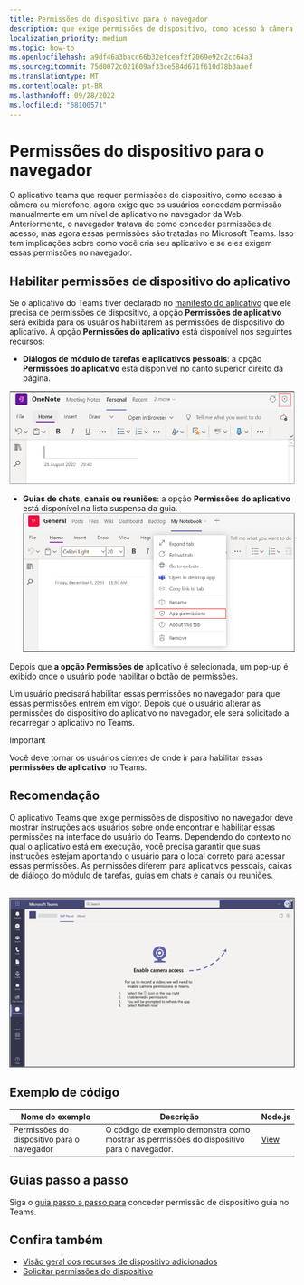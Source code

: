 ```yaml
---
title: Permissões do dispositivo para o navegador
description: que exige permissões de dispositivo, como acesso à câmera ou microfone, agora exigem que os usuários concedam permissão manualmente em um nível de aplicativo no navegador da Web.
localization_priority: medium
ms.topic: how-to
ms.openlocfilehash: a9df46a3bacd66b32efceaf2f2069e92c2cc64a3
ms.sourcegitcommit: 75d0072c021609af33ce584d671f610d78b3aaef
ms.translationtype: MT
ms.contentlocale: pt-BR
ms.lasthandoff: 09/28/2022
ms.locfileid: "68100571"
---
```

# <a name="device-permissions-for-the-browser"></a>Permissões do dispositivo para o navegador

O aplicativo teams que requer permissões de dispositivo, como acesso à câmera ou microfone, agora exige que os usuários concedam permissão manualmente em um nível de aplicativo no navegador da Web. Anteriormente, o navegador tratava de como conceder permissões de acesso, mas agora essas permissões são tratadas no Microsoft Teams. Isso tem implicações sobre como você cria seu aplicativo e se eles exigem essas permissões no navegador.

## <a name="enable-apps-device-permissions"></a>Habilitar permissões de dispositivo do aplicativo

Se o aplicativo do Teams tiver declarado no [manifesto do aplicativo](native-device-permissions.md#specify-permissions) que ele precisa de permissões de dispositivo, a opção **Permissões de aplicativo** será exibida para os usuários habilitarem as permissões de dispositivo do aplicativo. A opção **Permissões do aplicativo** está disponível nos seguintes recursos:

* **Diálogos de módulo de tarefas e aplicativos pessoais**: a opção **Permissões do aplicativo** está disponível no canto superior direito da página.
<img src="../../assets/images/tabs/apppermissions.png" alt="App permissions button" width="800"/>

* **Guias de chats, canais ou reuniões**: a opção **Permissões do aplicativo** está disponível na lista suspensa da guia. ![Menu suspenso Permissões do aplicativo](../../assets/images/tabs/drop-downapppermissions.png)

Depois que **a opção Permissões de** aplicativo é selecionada, um pop-up é exibido onde o usuário pode habilitar o botão de permissões.

Um usuário precisará habilitar essas permissões no navegador para que essas permissões entrem em vigor. Depois que o usuário alterar as permissões do dispositivo do aplicativo no navegador, ele será solicitado a recarregar o aplicativo no Teams.

> [!IMPORTANT]
> Você deve tornar os usuários cientes de onde ir para habilitar essas **permissões de aplicativo** no Teams.

## <a name="recommendation"></a>Recomendação

O aplicativo Teams que exige permissões de dispositivo no navegador deve mostrar instruções aos usuários sobre onde encontrar e habilitar essas permissões na interface do usuário do Teams. Dependendo do contexto no qual o aplicativo está em execução, você precisa garantir que suas instruções estejam apontando o usuário para o local correto para acessar essas permissões. As permissões diferem para aplicativos pessoais, caixas de diálogo do módulo de tarefas, guias em chats e canais ou reuniões.

</br>
<img src="../../assets/images/tabs/enable-access.png" alt="Enable camera access" width="800"/>

## <a name="code-sample"></a>Exemplo de código

|Nome do exemplo | Descrição | Node.js |
|----------------|-----------------|--------------|
| Permissões do dispositivo para o navegador | O código de exemplo demonstra como mostrar as permissões do dispositivo para o navegador. | [View](https://github.com/OfficeDev/Microsoft-Teams-Samples/tree/main/samples/tab-device-permissions/nodejs) |

## <a name="step-by-step-guide"></a>Guias passo a passo

Siga o [guia passo a passo para](../../sbs-tab-device-permissions.yml) conceder permissão de dispositivo guia no Teams.

## <a name="see-also"></a>Confira também

* [Visão geral dos recursos de dispositivo adicionados](device-capabilities-overview.md)
* [Solicitar permissões do dispositivo](native-device-permissions.md)
